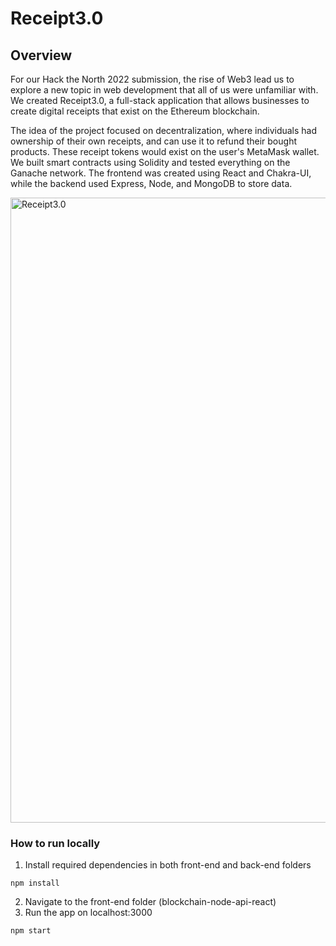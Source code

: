 # Receipt3.0

## Overview
For our Hack the North 2022 submission, the rise of Web3 lead us to explore a new topic in web development that all of us were unfamiliar with. We created Receipt3.0, a full-stack application that allows businesses to create digital receipts that exist on the Ethereum blockchain. 

The idea of the project focused on decentralization, where individuals had ownership of their own receipts, and can use it to refund their bought products. These receipt tokens would exist on the user's MetaMask wallet. We built smart contracts using Solidity and tested everything on the Ganache network. The frontend was created using React and Chakra-UI, while the backend used Express, Node, and MongoDB to store data.

<img width="1000" alt="Receipt3.0" src="https://user-images.githubusercontent.com/16049357/209729945-a73b2f6e-62f6-4a21-814d-9bb9971a3d0d.png">

### How to run locally

1. Install required dependencies in both front-end and back-end folders
```
npm install
```

2. Navigate to the front-end folder (blockchain-node-api-react)
3. Run the app on localhost:3000
```
npm start
```
